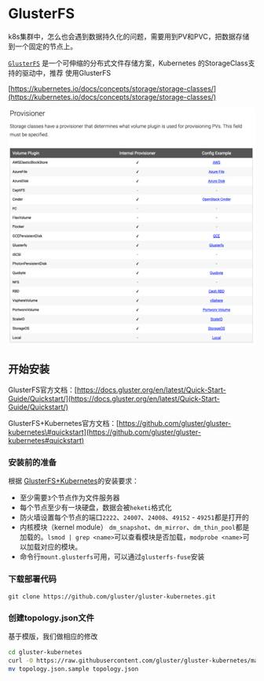# GlusterFS

k8s集群中，怎么也会遇到数据持久化的问题，需要用到PV和PVC，把数据存储到一个固定的节点上。

[`GlusterFS`](https://docs.gluster.org/en/latest/Administrator%20Guide/GlusterFS%20Introduction/) 是一个可伸缩的分布式文件存储方案，Kubernetes 的StorageClass支持的驱动中，推荐  使用GlusterFS

[https://kubernetes.io/docs/concepts/storage/storage-classes/](https://kubernetes.io/docs/concepts/storage/storage-classes/)

![](../.gitbook/assets/image%20%2818%29.png)

## 开始安装 

GlusterFS官方文档：[https://docs.gluster.org/en/latest/Quick-Start-Guide/Quickstart/](https://docs.gluster.org/en/latest/Quick-Start-Guide/Quickstart/)

GlusterFS+Kubernetes官方文档：[https://github.com/gluster/gluster-kubernetes\#quickstart](https://github.com/gluster/gluster-kubernetes#quickstart)

### 安装前的准备

根据 [GlusterFS+Kubernetes](https://github.com/gluster/gluster-kubernetes/blob/master/docs/setup-guide.md#infrastructure-requirements)的安装要求：

* 至少需要`3`个节点作为文件服务器
* 每个节点至少有一块硬盘，数据会被`heketi`格式化
* 防火墙设置每个节点的端口`2222`、`24007`、`24008`、`49152` - `49251`都是打开的
* 内核模块（kernel module） `dm_snapshot`、`dm_mirror`、`dm_thin_pool`都是加载的。`lsmod | grep <name>`可以查看模块是否加载，`modprobe <name>`可以加载对应的模块。
* 命令行`mount.glusterfs`可用，可以通过`glusterfs-fuse`安装

### 下载部署代码

```text
git clone https://github.com/gluster/gluster-kubernetes.git
```

### 创建topology.json文件

基于模版，我们做相应的修改

```bash
cd gluster-kubernetes
curl -O https://raw.githubusercontent.com/gluster/gluster-kubernetes/master/deploy/topology.json.sample
mv topology.json.sample topology.json
```

